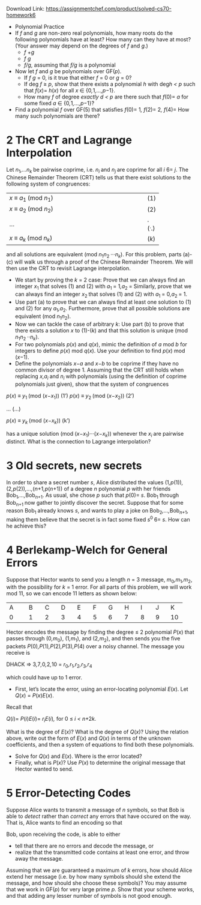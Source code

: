 Download Link: https://assignmentchef.com/product/solved-cs70-homework6
<br>
<ul>

 <li>Polynomial Practice</li>

 <li>If <em>f </em>and <em>g </em>are non-zero real polynomials, how many roots do the following polynomials have at least? How many can they have at most? (Your answer may depend on the degrees of <em>f </em>and <em>g</em>.)

  <ul>

   <li><em>f </em>+<em>g</em></li>

   <li><em>f </em><em>g</em></li>

   <li><em>f</em><em>/g</em>, assuming that <em>f</em><em>/g </em>is a polynomial</li>

  </ul></li>

 <li>Now let <em>f </em>and <em>g </em>be polynomials over GF(<em>p</em>).

  <ul>

   <li>If <em>f </em><em>g </em>= 0, is it true that either <em>f </em>= 0 or <em>g </em>= 0?</li>

   <li>If deg <em>f </em>≥ <em>p</em>, show that there exists a polynomial <em>h </em>with deg<em>h </em><em>&lt; p </em>such that <em>f</em>(<em>x</em>)= <em>h</em>(<em>x</em>) for all <em>x </em>∈ {0<em>,</em>1<em>,…,p</em>−1}.</li>

   <li>How many <em>f </em>of degree <em>exactly d </em><em>&lt; p </em>are there such that <em>f</em>(0)= <em>a </em>for some fixed <em>a </em>∈ {0<em>,</em>1<em>,…,p</em>−1}?</li>

  </ul></li>

 <li>Find a polynomial <em>f </em>over GF(5) that satisfies <em>f</em>(0)= 1<em>, f</em>(2)= 2<em>, f</em>(4)= How many such polynomials are there?</li>

</ul>

<h1>2          The CRT and Lagrange Interpolation</h1>

Let <em>n</em><sub>1</sub><em>,…n<sub>k </sub></em>be pairwise coprime, i.e. <em>n<sub>i </sub></em>and <em>n<sub>j </sub></em>are coprime for all <em>i </em>6= <em>j</em>. The Chinese Remainder Theorem (CRT) tells us that there exist solutions to the following system of congruences:

<table width="371">

 <tbody>

  <tr>

   <td width="352"><em>x </em>≡ <em>a</em><sub>1 </sub>(mod <em>n</em><sub>1</sub>)</td>

   <td width="19">(1)</td>

  </tr>

  <tr>

   <td width="352"><em>x </em>≡ <em>a</em><sub>2 </sub>(mod <em>n</em><sub>2</sub>)</td>

   <td width="19">(2)</td>

  </tr>

  <tr>

   <td width="352">…</td>

   <td width="19">.(<sup>.</sup>.)</td>

  </tr>

  <tr>

   <td width="352"><em>x </em>≡ <em>a<sub>k </sub></em>(mod <em>n<sub>k</sub></em>)</td>

   <td width="19">(<em>k</em>)</td>

  </tr>

 </tbody>

</table>

and all solutions are equivalent (mod <em>n</em><sub>1</sub><em>n</em><sub>2 </sub>···<em>n<sub>k</sub></em>). For this problem, parts (a)-(c) will walk us through a proof of the Chinese Remainder Theorem. We will then use the CRT to revisit Lagrange interpolation.

<ul>

 <li>We start by proving the <em>k </em>= 2 case: Prove that we can always find an integer <em>x</em><sub>1 </sub>that solves (1) and (2) with <em>a</em><sub>1 </sub>= 1<em>,a</em><sub>2 </sub>= Similarly, prove that we can always find an integer <em>x</em><sub>2 </sub>that solves (1) and (2) with <em>a</em><sub>1 </sub>= 0<em>,a</em><sub>2 </sub>= 1.</li>

 <li>Use part (a) to prove that we can always find at least one solution to (1) and (2) for any <em>a</em><sub>1</sub><em>,a</em><sub>2</sub>. Furthermore, prove that all possible solutions are equivalent (mod <em>n</em><sub>1</sub><em>n</em><sub>2</sub>).</li>

 <li>Now we can tackle the case of arbitrary <em>k</em>: Use part (b) to prove that there exists a solution <em>x </em>to (1)-(<em>k</em>) and that this solution is unique (mod <em>n</em><sub>1</sub><em>n</em><sub>2 </sub>··<em>n<sub>k</sub></em>).</li>

 <li>For two polynomials <em>p</em>(<em>x</em>) and <em>q</em>(<em>x</em>), mimic the definition of <em>a </em>mod <em>b </em>for integers to define <em>p</em>(<em>x</em>) mod <em>q</em>(<em>x</em>). Use your definition to find <em>p</em>(<em>x</em>) mod (<em>x</em>−1).</li>

 <li>Define the polynomials <em>x</em>−<em>a </em>and <em>x</em>−<em>b </em>to be coprime if they have no common divisor of degree 1. Assuming that the CRT still holds when replacing <em>x</em><em>,a<sub>i </sub></em>and <em>n<sub>i </sub></em>with polynomials (using the definition of coprime polynomials just given), show that the system of congruences</li>

</ul>

<em>p</em>(<em>x</em>) ≡ <em>y</em><sub>1 </sub>(mod (<em>x</em>−<em>x</em><sub>1</sub>))   (1’) <em>p</em>(<em>x</em>) ≡ <em>y</em><sub>2 </sub>(mod (<em>x</em>−<em>x</em><sub>2</sub>))     (2’)

…                                                                                   (…)

<em>p</em>(<em>x</em>) ≡ <em>y<sub>k </sub></em>(mod (<em>x</em>−<em>x<sub>k</sub></em>))                                                   (k’)

has a unique solution (mod (<em>x</em>−<em>x</em><sub>1</sub>)···(<em>x</em>−<em>x<sub>k</sub></em>)) whenever the <em>x<sub>i </sub></em>are pairwise distinct. What is the connection to Lagrange interpolation?

<h1>3          Old secrets, new secrets</h1>

In order to share a secret number <em>s</em>, Alice distributed the values (1<em>,p</em>(1))<em>,</em>(2<em>,p</em>(2))<em>,…,</em>(<em>n</em>+1<em>,p</em>(<em>n</em>+1)) of a degree <em>n </em>polynomial <em>p </em>with her friends Bob<sub>1</sub><em>,…,</em>Bob<em><sub>n</sub></em><sub>+1</sub>. As usual, she chose <em>p </em>such that <em>p</em>(0)= <em>s</em>. Bob<sub>1 </sub>through Bob<em><sub>n</sub></em><sub>+1 </sub>now gather to jointly discover the secret. Suppose that for some reason Bob<sub>1 </sub>already knows <em>s</em>, and wants to play a joke on Bob<sub>2</sub><em>,…,</em>Bob<em><sub>n</sub></em><sub>+1</sub>, making them believe that the secret is in fact some fixed <em>s</em><sup>0 </sup>6= <em>s</em>. How can he achieve this?

<h1>4          Berlekamp-Welch for General Errors</h1>

Suppose that Hector wants to send you a length <em>n </em>= 3 message, <em>m</em><sub>0</sub><em>,m</em><sub>1</sub><em>,m</em><sub>2</sub>, with the possibility for <em>k </em>= 1 error. For all parts of this problem, we will work mod 11, so we can encode 11 letters as shown below:

<table width="294">

 <tbody>

  <tr>

   <td width="36">A</td>

   <td width="27">B</td>

   <td width="27">C</td>

   <td width="27">D</td>

   <td width="26">E</td>

   <td width="25">F</td>

   <td width="27">G</td>

   <td width="27">H</td>

   <td width="24">I</td>

   <td width="24">J</td>

   <td width="24">K</td>

  </tr>

  <tr>

   <td width="36">0</td>

   <td width="27">1</td>

   <td width="27">2</td>

   <td width="27">3</td>

   <td width="26">4</td>

   <td width="25">5</td>

   <td width="27">6</td>

   <td width="27">7</td>

   <td width="24">8</td>

   <td width="24">9</td>

   <td width="24">10</td>

  </tr>

 </tbody>

</table>

Hector encodes the message by finding the degree ≤ 2 polynomial <em>P</em>(<em>x</em>) that passes through (0<em>,m</em><sub>0</sub>), (1<em>,m</em><sub>1</sub>), and (2<em>,m</em><sub>2</sub>), and then sends you the five packets <em>P</em>(0)<em>,</em><em>P</em>(1)<em>,</em><em>P</em>(2)<em>,</em><em>P</em>(3)<em>,</em><em>P</em>(4) over a noisy channel. The message you receive is

DHACK ⇒ 3<em>,</em>7<em>,</em>0<em>,</em>2<em>,</em>10 = <em>r</em><sub>0</sub><em>,r</em><sub>1</sub><em>,r</em><sub>2</sub><em>,r</em><sub>3</sub><em>,r</em><sub>4</sub>

which could have up to 1 error.

<ul>

 <li>First, let’s locate the error, using an error-locating polynomial <em>E</em>(<em>x</em>). Let <em>Q</em>(<em>x</em>) = <em>P</em>(<em>x</em>)<em>E</em>(<em>x</em>).</li>

</ul>

Recall that

<em>Q</em>(<em>i</em>)= <em>P</em>(<em>i</em>)<em>E</em>(<em>i</em>)= <em>r<sub>i</sub>E</em>(<em>i</em>)<em>,        </em>for      0 ≤ <em>i </em><em>&lt; n</em>+2<em>k</em><em>.</em>

What is the degree of <em>E</em>(<em>x</em>)? What is the degree of <em>Q</em>(<em>x</em>)? Using the relation above, write out the form of <em>E</em>(<em>x</em>) and <em>Q</em>(<em>x</em>) in terms of the unknown coefficients, and then a system of equations to find both these polynomials.

<ul>

 <li>Solve for <em>Q</em>(<em>x</em>) and <em>E</em>(<em>x</em>). Where is the error located?</li>

 <li>Finally, what is <em>P</em>(<em>x</em>)? Use <em>P</em>(<em>x</em>) to determine the original message that Hector wanted to send.</li>

</ul>

<h1>5          Error-Detecting Codes</h1>

Suppose Alice wants to transmit a message of <em>n </em>symbols, so that Bob is able to <em>detect </em>rather than <em>correct </em>any errors that have occured on the way. That is, Alice wants to find an encoding so that

Bob, upon receiving the code, is able to either

<ul>

 <li>tell that there are no errors and decode the message, or</li>

 <li>realize that the transmitted code contains at least one error, and throw away the message.</li>

</ul>

Assuming that we are guaranteed a maximum of <em>k </em>errors, how should Alice extend her message (i.e. by how many symbols should she extend the message, and how should she choose these symbols)? You may assume that we work in GF(<em>p</em>) for very large prime <em>p</em>. Show that your scheme works, and that adding any lesser number of symbols is not good enough.